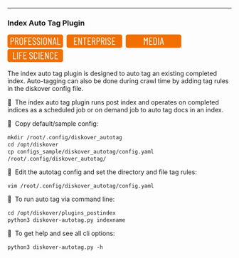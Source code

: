 ___
### Index Auto Tag Plugin

<img src="images/button_edition_professional.png" width="125">&nbsp;&nbsp;<img src="images/button_edition_enterprise.png" width="125">&nbsp;&nbsp;<img src="images/button_edition_media.png" width="125">&nbsp;&nbsp;<img src="images/button_edition_life_science.png" width="125">

The index auto tag plugin is designed to auto tag an existing completed index. Auto-tagging can also be done during crawl time by adding tag rules in the diskover config file.

🔴 &nbsp;The index auto tag plugin runs post index and operates on completed indices as a scheduled job or on demand job to auto tag docs in an index.

🔴 &nbsp;Copy default/sample config:

```
mkdir /root/.config/diskover_autotag
cd /opt/diskover
cp configs_sample/diskover_autotag/config.yaml /root/.config/diskover_autotag/
```

🔴 &nbsp;Edit the autotag config and set the directory and file tag rules:
```
vim /root/.config/diskover_autotag/config.yaml
```

🔴 &nbsp;To run auto tag via command line:
```
cd /opt/diskover/plugins_postindex
python3 diskover-autotag.py indexname
```

🔴 &nbsp;To get help and see all cli options:
```
python3 diskover-autotag.py -h
```
